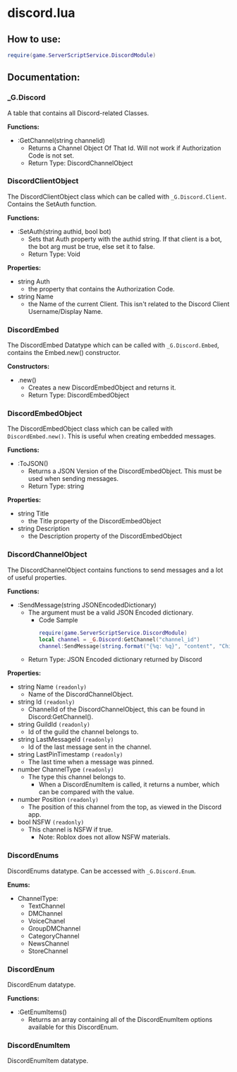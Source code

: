 # discord.lua

## How to use:

```lua
require(game.ServerScriptService.DiscordModule)
```
## Documentation:

### \_G.Discord
A table that contains all Discord-related Classes.

**Functions:**

  * :GetChannel(string channelid)
    * Returns a Channel Object Of That Id. Will not work if Authorization Code is not set.
    * Return Type: DiscordChannelObject

### DiscordClientObject
The DiscordClientObject class which can be called with `_G.Discord.Client`. Contains the SetAuth function.

**Functions:**

  * :SetAuth(string authid, bool bot)
    * Sets that Auth property with the authid string. If that client is a bot, the bot arg must be true, else set it to false.
    * Return Type: Void

**Properties:**

  * string Auth
    * the property that contains the Authorization Code.
  * string Name
    * the Name of the current Client. This isn't related to the Discord Client Username/Display Name.

### DiscordEmbed
The DiscordEmbed Datatype which can be called with `_G.Discord.Embed`, contains the Embed.new() constructor.

**Constructors:**

  * .new()
    * Creates a new DiscordEmbedObject and returns it.
    * Return Type: DiscordEmbedObject

### DiscordEmbedObject
The DiscordEmbedObject class which can be called with `DiscordEmbed.new()`. This is useful when creating embedded messages.

**Functions:**
  * :ToJSON()
    * Returns a JSON Version of the DiscordEmbedObject. This must be used when sending messages.
    * Return Type: string

**Properties:**
  * string Title
    * the Title property of the DiscordEmbedObject
  * string Description
    * the Description property of the DiscordEmbedObject

### DiscordChannelObject
The DiscordChannelObject contains functions to send messages and a lot of useful properties.

**Functions:**
  * :SendMessage(string JSONEncodedDictionary)
    * The argument must be a valid JSON Encoded dictionary.
      * Code Sample
        ```lua
        require(game.ServerScriptService.DiscordModule)
        local channel = _G.Discord:GetChannel("channel_id")
        channel:SendMessage(string.format("{%q: %q}", "content", "Chicken Ice Cream"))
        ```
    * Return Type: JSON Encoded dictionary returned by Discord

**Properties:**
  * string Name `(readonly)`
    * Name of the DiscordChannelObject.
  * string Id `(readonly)`
    * ChannelId of the DiscordChannelObject, this can be found in Discord:GetChannel().
  * string GuildId `(readonly)`
    * Id of the guild the channel belongs to.
  * string LastMessageId `(readonly)`
    * Id of the last message sent in the channel.
  * string LastPinTimestamp `(readonly)`
    * The last time when a message was pinned.
  * number ChannelType `(readonly)`
    * The type this channel belongs to.
      * When a DiscordEnumItem is called, it returns a number, which can be compared with the value.
  * number Position `(readonly)`
    * The position of this channel from the top, as viewed in the Discord app.
  * bool NSFW `(readonly)`
    * This channel is NSFW if true.
      * Note: Roblox does not allow NSFW materials.

### DiscordEnums
DiscordEnums datatype. Can be accessed with `_G.Discord.Enum`.

**Enums:**
  * ChannelType:
    * TextChannel
    * DMChannel
    * VoiceChanel
    * GroupDMChannel
    * CategoryChannel
    * NewsChannel
    * StoreChannel

### DiscordEnum
DiscordEnum datatype.

**Functions:**
  * :GetEnumItems()
    * Returns an array containing all of the DiscordEnumItem options available for this DiscordEnum.

### DiscordEnumItem
DiscordEnumItem datatype.
